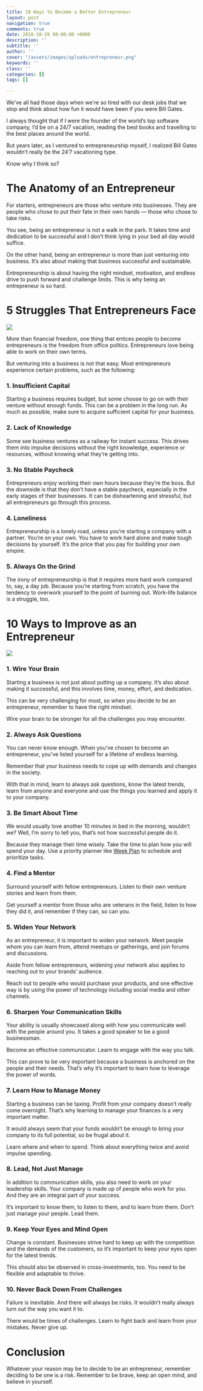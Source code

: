 ```yaml
---
title: 10 Ways to Become a Better Entrepreneur
layout: post
navigation: true
comments: true
date: 2018-10-29 00:00:00 +0000
description: ''
subtitle: ''
author: ''
cover: "/assets/images/uploads/entrepreneur.png"
keywords: ''
class: ''
categories: []
tags: []

---
```

We’ve all had those days when we're so tired with our desk jobs that we stop and think about how fun it would have been if you were Bill Gates.

I always thought that if I were the founder of the world’s top software company, I’d be on a 24/7 vacation, reading the best books and travelling to the best places around the world.

But years later, as I ventured to entrepreneurship myself, I realized Bill Gates wouldn’t really be the 24’7 vacationing type.

Know why I think so?

# The Anatomy of an Entrepreneur

For starters, entrepreneurs are those who venture into businesses. They are people who chose to put their fate in their own hands — those who chose to take risks.

You see, being an entrepreneur is not a walk in the park. It takes time and dedication to be successful and I don’t think lying in your bed all day would suffice.

On the other hand, being an entrepreneur is more than just venturing into business. It’s also about making that business successful and sustainable.

Entrepreneurship is about having the right mindset, motivation, and endless drive to push forward and challenge limits. This is why being an entrepreneur is so hard.

# 5 Struggles That Entrepreneurs Face

![](/assets/images/uploads/entrepreneur-sad.png)

More than financial freedom, one thing that entices people to become entrepreneurs is the freedom from office politics. Entrepreneurs love being able to work on their own terms.

But venturing into a business is not that easy. Most entrepreneurs experience certain problems, such as the following:

### 1. Insufficient Capital

Starting a business requires budget, but some choose to go on with their venture without enough funds. This can be a problem in the long run. As much as possible, make sure to acquire sufficient capital for your business.

### 2. Lack of Knowledge

Some see business ventures as a railway for instant success. This drives them into impulse decisions without the right knowledge, experience or resources, without knowing what they’re getting into.

### 3. No Stable Paycheck

Entrepreneurs enjoy working their own hours because they’re the boss. But the downside is that they don’t have a stable paycheck, especially in the early stages of their businesses. It can be disheartening and stressful, but all entrepreneurs go through this process.

### 4. Loneliness

Entrepreneurship is a lonely road, unless you’re starting a company with a partner. You’re on your own. You have to work hard alone and make tough decisions by yourself. It’s the price that you pay for building your own empire.

### 5. Always On the Grind

The irony of entrepreneurship is that it requires more hard work compared to, say, a day job. Because you’re starting from scratch, you have the tendency to overwork yourself to the point of burning out. Work-life balance is a struggle, too.

# 10 Ways to Improve as an Entrepreneur

![](/assets/images/uploads/entrepreneur-love.png)

### 1. Wire Your Brain

Starting a business is not just about putting up a company. It’s also about making it successful, and this involves time, money, effort, and dedication.

This can be very challenging for most, so when you decide to be an entrepreneur, remember to have the right mindset.

Wire your brain to be stronger for all the challenges you may encounter.

### 2. Always Ask Questions

You can never know enough. When you’ve chosen to become an entrepreneur, you’ve listed yourself for a lifetime of endless learning.

Remember that your business needs to cope up with demands and changes in the society.

With that in mind, learn to always ask questions, know the latest trends, learn from anyone and everyone and use the things you learned and apply it to your company.

### 3. Be Smart About Time

We would usually love another 10 minutes in bed in the morning, wouldn’t we? Well, I’m sorry to tell you, that’s not how successful people do it.

Because they manage their time wisely. Take the time to plan how you will spend your day. Use a priority planner like [Week Plan](https://weekplan.net/) to schedule and prioritize tasks.

### 4. Find a Mentor

Surround yourself with fellow entrepreneurs. Listen to their own venture stories and learn from them.

Get yourself a mentor from those who are veterans in the field, listen to how they did it, and remember if they can, so can you.

### 5. Widen Your Network

As an entrepreneur, it is important to widen your network. Meet people whom you can learn from, attend meetups or gatherings, and join forums and discussions.

Aside from fellow entrepreneurs, widening your network also applies to reaching out to your brands’ audience.

Reach out to people who would purchase your products, and one effective way is by using the power of technology including social media and other channels.

### 6. Sharpen Your Communication Skills

Your ability is usually showcased along with how you communicate well with the people around you. It takes a good speaker to be a good businessman.

Become an effective communicator. Learn to engage with the way you talk.

This can prove to be very important because a business is anchored on the people and their needs. That’s why it’s important to learn how to leverage the power of words.

### 7. Learn How to Manage Money

Starting a business can be taxing. Profit from your company doesn’t really come overnight. That’s why learning to manage your finances is a very important matter.

It would always seem that your funds wouldn’t be enough to bring your company to its full potential, so be frugal about it.

Learn where and when to spend. Think about everything twice and avoid impulse spending.

### 8. Lead, Not Just Manage

In addition to communication skills, you also need to work on your leadership skills. Your company is made up of people who work for you. And they are an integral part of your success.

It’s important to know them, to listen to them, and to learn from them. Don’t just manage your people. Lead them.

### 9. Keep Your Eyes and Mind Open

Change is constant. Businesses strive hard to keep up with the competition and the demands of the customers, so it’s important to keep your eyes open for the latest trends.

This should also be observed in cross-investments, too. You need to be flexible and adaptable to thrive.

### 10. Never Back Down From Challenges

Failure is inevitable. And there will always be risks. It wouldn’t really always turn out the way you want it to.

There would be times of challenges. Learn to fight back and learn from your mistakes. Never give up.

# Conclusion

Whatever your reason may be to decide to be an entrepreneur, remember deciding to be one is a risk. Remember to be brave, keep an open mind, and believe in yourself.